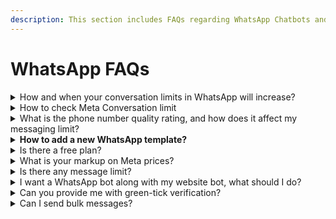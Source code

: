 ```yaml
---
description: This section includes FAQs regarding WhatsApp Chatbots and Pricing
---
```


# WhatsApp FAQs

<details>

<summary>How and when your conversation limits in WhatsApp will increase?</summary>

Each time you initiate a new conversation with a unique customer Meta will determine if your limit should be increased. This determination is based on the following criteria:

* your phone number status is **Connected**
* your phone number quality rating is **Medium** or **High**
* in the last 7 days, you have initiated X or more conversations with unique customers, where X is your current messaging limit divided by 2

If you meet all conditions, we will increase your messaging limit by one level in 24 hours.

</details>

<details>

<summary>How to check Meta Conversation limit</summary>

You can check your current messaging limits in the **WhatsApp Manager** > **Overview Dashboard** > **Insights** tab. The panel depicted below will only show your current limit if your messaging limit has increased from the default limit of 250.

<img src="https://scontent-bom1-1.xx.fbcdn.net/v/t39.2365-6/354555723_1304614063804364_7780175792662997155_n.png?_nc_cat=110&#x26;ccb=1-7&#x26;_nc_sid=ad8a9d&#x26;_nc_ohc=86uelZPZVaEAX8DaIac&#x26;_nc_ht=scontent-bom1-1.xx&#x26;oh=00_AfDvVk7W3P_5oG_682nkpa4iKYXTuYQOTL8j5yx9pDC2BA&#x26;oe=64DB432B" alt="" data-size="original">

</details>

<details>

<summary>What is the phone number quality rating, and how does it affect my messaging limit?</summary>

The phone number quality rating is a measure of your phone number's reliability and trustworthiness when initiating conversations with customers. If your phone number has been flagged in the last 7 days, Meta will immediately decrease your messaging limit by one level. This means you will have a reduced capacity to initiate new conversations with unique customers.

</details>

<details>

<summary><strong>How to add a new WhatsApp template?</strong></summary>

<<<<<<< HEAD:tropitech-resource-center/frequently-asked-questions-faqs/whatsapp-faqs.md
You can create templates either from the WhatsApp Meta Manager or using the tropitech template tab.
=======
<<<<<<<< HEAD:m1Bot-resource-center/frequently-asked-questions-faqs/whatsapp-faqs.md
You can create templates either from the WhatsApp Meta Manager or using the m1bot template tab.
========
You can create templates either from the WhatsApp Meta Manager or using the EkoChat Connect template tab.
>>>>>>>> a4cbe70f0174e74b40121f7a3e60e7bdc5c6e923:ekochatconnect-resource-center/frequently-asked-questions-faqs/whatsapp-faqs.md
>>>>>>> e3924ba1285985f801a086ecf58553cde6ad400a:m1Bot-resource-center/frequently-asked-questions-faqs/whatsapp-faqs.md

</details>

<details>

<summary>Is there a free plan?</summary>

No, WhatsApp's new policies do not allow free trials; if anyone provides it, it is nothing but false advertising.

</details>

<details>

<summary>What is your markup on Meta prices?</summary>

We do not charge anything on top of Meta conversation charges; you pay the WhatsApp conversations fee directly to Meta.

</details>

<details>

<summary>Is there any message limit?</summary>

<<<<<<< HEAD:tropitech-resource-center/frequently-asked-questions-faqs/whatsapp-faqs.md
No, all charges are conversations based. tropitech platform pricing is based on the plan of conversations you choose.
=======
<<<<<<<< HEAD:m1Bot-resource-center/frequently-asked-questions-faqs/whatsapp-faqs.md
No, all charges are conversations based. m1bot platform pricing is based on the plan of conversations you choose.
========
No, all charges are conversations based. EkoChat Connect platform pricing is based on the plan of conversations you choose.
>>>>>>>> a4cbe70f0174e74b40121f7a3e60e7bdc5c6e923:ekochatconnect-resource-center/frequently-asked-questions-faqs/whatsapp-faqs.md
>>>>>>> e3924ba1285985f801a086ecf58553cde6ad400a:m1Bot-resource-center/frequently-asked-questions-faqs/whatsapp-faqs.md

</details>

<details>

<summary>I want a WhatsApp bot along with my website bot, what should I do?</summary>

You must take two separate subscriptions, as WhatsApp has a different pricing structure.

</details>

<details>

<summary>Can you provide me with green-tick verification?</summary>

We do; we'll get you through everything once you start with us.

</details>

<details>

<summary>Can I send bulk messages?</summary>

Yes, they can be scheduled and targeted as per your strategy.

</details>
